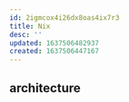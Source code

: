 ```yaml
---
id: 2igmcox4i26dx8oas4ix7r3
title: Nix
desc: ''
updated: 1637506482937
created: 1637506447167
---
```


## architecture
